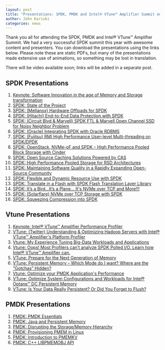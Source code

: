 ```yaml
---
layout: post
title: "Presentations: SPDK, PMDK and Intel® VTune™ Amplifier Summit on April 16-17, 2019"
author: John Kariuki
categories: news
---
```


Thank you all for attending the SPDK, PMDK and Intel® VTune™ Amplifier Summit. We had a very successful SPDK summit this year with awesome content and presenters. You can download the presentations using the links below. Please note these are static PDFs, but many of the presentations made extensive use of animations, so something may be lost in translation.

There will be video available soon; links will be added in a separate post.

## SPDK Presentations
1. [Keynote: Software Innovation in the age of Memory and Storage transformation](https://ci.spdk.io/download/events/2019-summit/7+Keynote+Software+innovation+in+the+age+of+memory+and+storage+transformation+-+Jennifer+Huffstetler.pdf)
2. [SPDK: State of the Project](https://ci.spdk.io/download/events/2019-summit/35+SPDK+State+of+the+Project+-+Jim+Harris.pdf)
3. [SPDK: (Mellanox) Hardware Offloads for SPDK](https://ci.spdk.io/download/events/2019-summit/10+SPDK+-+(Mellanox)+Hardware+offloads+for+SPDK.pdf)
4. [SPDK: (Hitachi) End-to-End Data Protection with SPDK](https://ci.spdk.io/download/events/2019-summit/13+SPDK+-+(Hitachi)+End-to-End+Data+Protection+with+SPDK.pdf)
5. [SPDK: (Circuit Blvd & Marvell) SPDK FTL & Marvell Open Channel SSD for Noisy Neighbor Problem](https://ci.spdk.io/download/events/2019-summit/25+SPDK+-+(CircuitBlvd-Marvell)+SPDK+FTL+and+Marvell+OCSSD+for+Noisy+Neighbor+Problem.pdf)
6. [SPDK: (Oracle) Integrating SPDK with Oracle RDBMS](https://ci.spdk.io/download/events/2019-summit/19+SPDK+-+(Oracle)+Integrating+SPDK+with+Oracle+RDBMS.pdf)
7. [SPDK: (Fujitsu) RMI High Performance User-level Multi-threading on SPDK/DPDK](https://ci.spdk.io/download/events/2019-summit/28+SPDK+-+(Fujitsu)+RMI+High+performance+user-level+multi-threading+on+SPDK-DPDK.pdf)
8. [SPDK: OpenStack, NVMe-oF and SPDK – High Performance Pooled Block Storage with Cinder](https://ci.spdk.io/download/events/2019-summit/29+SPDK+-+OpenStack%2C+NVMe-over-Fabrics+and+SPDK+%E2%80%93+High+Performance+Pooled+Block+Storage+with+Cinder.pdf)
9. [SPDK: Open Source Caching Solutions Powered by CAS](https://ci.spdk.io/download/events/2019-summit/11+SPDK+-+Open+Source+Caching+Solutions+Powered+by+CAS.pdf)
10. [SPDK: High Performance Pooled Storage for RSD Architectures](https://ci.spdk.io/download/events/2019-summit/High+Performance+Pooled+Storage+for+RSD+Architectures.pdf)
11. [SPDK: Maintaining Software Quality in a Rapidly Expanding Open-Source Community](https://ci.spdk.io/download/events/2019-summit/2+SPDK+-+SPDK+Software+Quality.pdf)
12. [SPDK: Flexible and Dynamic Resource Use with SPDK](https://ci.spdk.io/download/events/2019-summit/4+SPDK+-+Flexible+and+Dynamic+Resource+Use+with+SPDK.pdf)
13. [SPDK: Translate in a Flash with SPDK Flash Translation Layer Library](https://ci.spdk.io/download/events/2019-summit/14+SPDK+-+Translate+in+a+flash+with+SPDK+Flash+Translation+Layer+library.pdf)
14. [SPDK: It’s a Bird…It’s a Plane... It's NVMe over TCP and More!!!](https://ci.spdk.io/download/events/2019-summit/24+SPDK+-+It's+a+Bird+It's+a+Plane+It's+NVMe+over+TCP+and+more.pdf)
15. [SPDK: (Solarflare) NVMe over TCP Storage with SPDK](https://ci.spdk.io/download/events/2019-summit/(Solareflare)+NVMe+over+TCP+Storage+with+SPDK.pdf)
16. [SPDK: Squeezing Compression into SPDK](https://ci.spdk.io/download/events/2019-summit/32+SPDK+-+Squeezing+Compression+into+SPDK.pdf)

## Vtune Presentations
1. [Keynote: Intel® VTune™ Amplifier Performance Profiler](https://ci.spdk.io/download/events/2019-summit/9+Keynote+VTune+-+Sri+Doddapaneni.pdf)
2. [VTune: (Twitter) Understanding & Optimizing Hadoop Servers with Intel® VTune™ Amplifier's Platform Profiler](https://ci.spdk.io/download/events/2019-summit/31+VTune+-+(Twitter)+Pachyzoom+for+VTune+Summit.pdf)
3. [Vtune: My Experience Tuning Big-Data Workloads and Applications](https://ci.spdk.io/download/events/2019-summit/23+VTune+-+Experience+tuning+big+data+workloads+and+applications+-+Milind+Damle.pdf)
4. [Vtune: Oops! Most Profilers can’t analyze SPDK Polled I/O. Learn how Intel® VTune™ Amplifier can.](https://ci.spdk.io/download/events/2019-summit/30+VTune+-+Performance+characterization+of+SPDK+using+Intel%C2%AE++VTune%E2%84%A2+Amplifier+-+Abhinav+Singh.pdf)
5. [VTune: Prepare for the Next Generation of Memory](https://ci.spdk.io/download/events/2019-summit/3+VTune+-+Prepare+for+the+next+generation+of+memory+-+Kevin+OLeary.pdf)
6. [VTune: Persistent Memory – Which Mode do I want? Where are the “Gotchas” Hidden?](https://ci.spdk.io/download/events/2019-summit/17+20+VTune+-+Persistent+Memory+-+which+mode+do+I+want+Where+are+the+gotchas+hidden+-+Sudha+Udanapalli+Thiagarajan.pdf)
7. [Vtune: Optimize your PMDK Application's Performance](https://ci.spdk.io/download/events/2019-summit/26+VTune+-+Optimize+your+PMDK+application%E2%80%99s+performance+-+Dmitry+Ryabtsev%2C+Sergey+Vinogradov.pdf)
8. [VTune: Optimize System Configurations and Workloads for Intel® Optane™ DC Persistent Memory](https://ci.spdk.io/download/events/2019-summit/34+VTune+-+Optimize+system+configurations+and+workloads+for+Intel%C2%AE+Optane%E2%84%A2+DC+persistent+memory+by+Singh+and+Yaffe.pdf)
9. [VTune: Is Your Data Really Persistent? Or Did You Forget to Flush?](https://ci.spdk.io/download/events/2019-summit/5+VTune+-+Is+your+data+really+persistent+Or+did+you+forget+to+flush+-+Kevin+OLeary.pdf)

## PMDK Presentations
1. [PMDK: PMDK Essentials](https://ci.spdk.io/download/events/2019-summit/1+PMDK+-+Andy_and_Pawel_Essentials.pdf)
2. [PMDK: Java and Persistent Memory](https://ci.spdk.io/download/events/2019-summit/6+PMDK+-+Java_and_PersistentMemory.pdf)
3. [PMDK: Disrupting the Storage/Memory Hierarchy](https://ci.spdk.io/download/events/2019-summit/8+PMDK+Disrupting+the+Storage-Memory+Hierarchy+-+Ken+Gibson.pdf)
4. [PMDK: Provisioning PMEM in Linux](https://ci.spdk.io/download/events/2019-summit/12+PMDK+-+Steve+Scargall+-+Intel+-+Provisioning+PMEM+in+Linux.pdf)
5. [PMDK: Introduction to PMEMKV](https://ci.spdk.io/download/events/2019-summit/15+PMDK+-+RobDickinson-intro-to-pmemkv.pdf)
6. [PMDK: C++ LIBPMEMOBJ API](https://ci.spdk.io/download/events/2019-summit/21+PMDK+-+C%2B%2B+libpmemobj-cpp-API.pdf)

